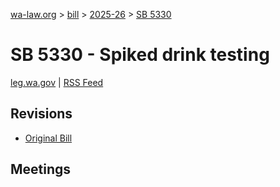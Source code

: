 [wa-law.org](/) > [bill](/bill/) > [2025-26](/bill/2025-26/) > [SB 5330](/bill/2025-26/sb/5330/)

# SB 5330 - Spiked drink testing
[leg.wa.gov](https://app.leg.wa.gov/billsummary?BillNumber=5330&Year=2025&Initiative=false) | [RSS Feed](./rss.xml)

## Revisions
* [Original Bill](1/)

## Meetings